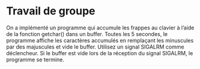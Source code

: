 # Travail de groupe 

On a implémenté un programme qui accumule les frappes au clavier à l’aide de la fonction getchar() dans un buffer. Toutes les 5 secondes, le programme affiche les caractères accumulés en remplaçant les minuscules par des majuscules et vide le buffer. Utilisez un signal SIGALRM comme déclencheur. Si le buffer est vide lors de la réception du signal SIGALRM, le programme se termine.
